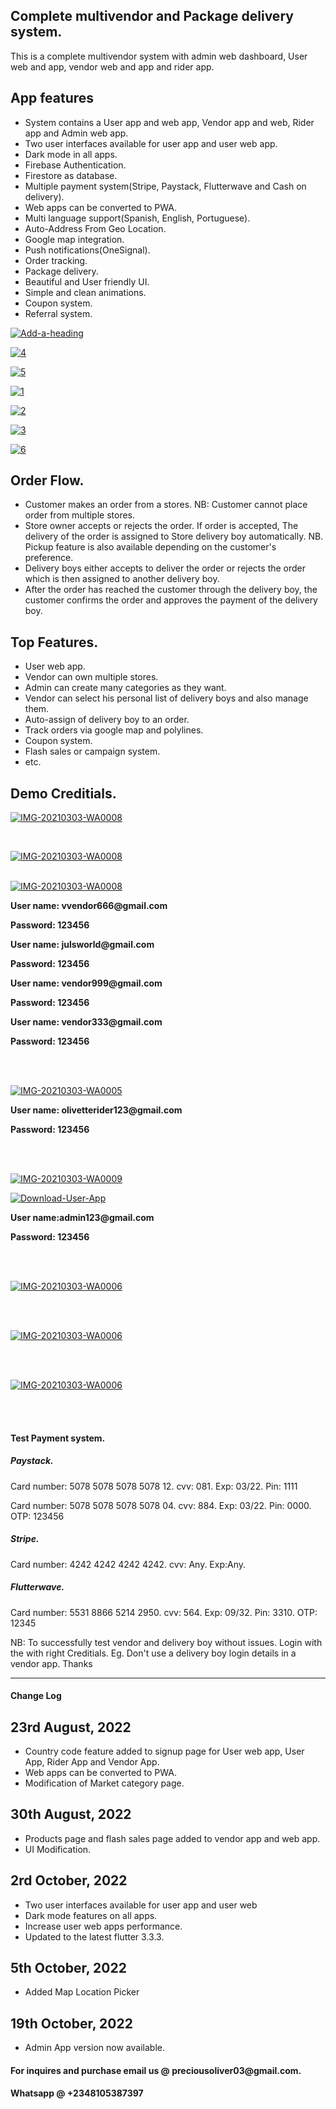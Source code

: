 <html>
   <body>
      <h2>Complete multivendor and Package delivery system.</h2>
      <p>
         This is a complete multivendor system with admin web dashboard, User web and app, vendor web and app and rider
         app.
      <h2>App features</h2>
      <ul>
         <li>
            System contains a User app and web app, Vendor app and web, Rider app and Admin web app.
         </li>
         <li>
            Two user interfaces available for user app and user web app.
         </li>
         <li>
            Dark mode in all apps.
         </li>
         <li>
            Firebase Authentication.
         </li>
         <li>
            Firestore as database.
         </li>
         <li>
            Multiple payment system(Stripe, Paystack, Flutterwave and Cash on delivery).
         </li>
         <li>
            Web apps can be converted to PWA.
         </li>
         <li>
            Multi language support(Spanish, English, Portuguese).
         </li>
         <li>
            Auto-Address From Geo Location.
         </li>
         <li>
            Google map integration.
         </li>
         <li>
            Push notifications(OneSignal).
         </li>
         <li>
            Order tracking.
         </li>
         <li>
            Package delivery.
         </li>
         <li>
            Beautiful and User friendly UI.
         </li>
         <li>
            Simple and clean animations.
         </li>
         <li>
            Coupon system.
         </li>
         <li>
            Referral system.
         </li>
      </ul>
      <p>
         <a href="https://ibb.co/q9QySf6"><img src="https://i.ibb.co/CvG1cZL/Add-a-heading.png" alt="Add-a-heading"
            border="0"></a>
      </p>
      <p>
         <a href="https://ibb.co/QDFS8qM"><img src="https://i.ibb.co/tLMjZND/4.png" alt="4" border="0"></a>
      </p>
      <p>
         <a href="https://ibb.co/XWRqhCf"><img src="https://i.ibb.co/JcJ9fsW/5.png" alt="5" border="0"></a>
      </p>
      <p>
         <a href="https://ibb.co/T46QKMf"><img src="https://i.ibb.co/PcK2TGL/1.png" alt="1" border="0"></a>
      </p>
      <p>
         <a href="https://ibb.co/dKC2y43"><img src="https://i.ibb.co/j40MFkx/2.png" alt="2" border="0"></a>
      </p>
      <p>
         <a href="https://ibb.co/fr0q62P"><img src="https://i.ibb.co/F87mZKj/3.png" alt="3" border="0"></a>
      </p>
      <p>
         <a href="https://ibb.co/r5hmYFd"><img src="https://i.ibb.co/44L7zK1/6.png" alt="6" border="0"></a>
      </p>
      <h2>Order Flow.</h2>
      <ul>
         <li>
            Customer makes an order from a stores. NB: Customer cannot place order from multiple stores.
         </li>
         <li>
            Store owner accepts or rejects the order. If order is accepted, The delivery of the order is assigned to
            Store delivery boy automatically. NB. Pickup feature is also available depending on the customer's
            preference.
         </li>
         <li>
            Delivery boys either accepts to deliver the order or rejects the order which is then assigned to another
            delivery boy.
         </li>
         <li>
            After the order has reached the customer through the delivery boy, the customer confirms the order and
            approves the payment of the delivery boy.
         </li>
      </ul>
      <h2>Top Features.</h2>
      <ul>
         <li>
            User web app.
         </li>
         <li>
            Vendor can own multiple stores.
         </li>
         <li>
            Admin can create many categories as they want.
         </li>
         <li>
            Vendor can select his personal list of delivery boys and also manage them.
         </li>
         <li>
            Auto-assign of delivery boy to an order.
         </li>
         <li>
            Track orders via google map and polylines.
         </li>
         <li>
            Coupon system.
         </li>
         <li>
            Flash sales or campaign system.
         </li>
         <li>
            etc.
         </li>
      </ul>
      <h2>
         Demo Creditials.
      </h2>
      <p>
         <a target="_blank"
            href="https://drive.google.com/file/d/1p-S5fTmjZEgL5NasQtJRbkzfaNPAcckF/view?usp=sharing"><img
            src="https://i.ibb.co/bQTVN9b/1.png" alt="IMG-20210303-WA0008" border="0"></a>
      </p>
      <br>
      <p>
         <a target="_blank"
            href="https://drive.google.com/file/d/1sn9_Jo9sdsPpooo3oWZCfvpYs7I39N6y/view?usp=sharing"><img
            src="https://i.ibb.co/bFRZD2F/2.png" alt="IMG-20210303-WA0008" border="0"></a>
      </p>
      <br>
      <a target="_blank" href="https://drive.google.com/file/d/1puJH5Ld7O0Hd3ztm45KXAg6rJDnXYk15/view?usp=sharing"><img
         src="https://i.ibb.co/3CZg3bH/2.jpg" alt="IMG-20210303-WA0008" border="0"></a>
      <p style="font-weight: bold">
         User name: vvendor666@gmail.com
      </p>
      <p style="font-weight: bold">
         Password: 123456
      </p>
      <p style="font-weight: bold">
         User name: julsworld@gmail.com
      </p>
      <p style="font-weight: bold">
         Password: 123456
      </p>
      <p style="font-weight: bold">
         User name: vendor999@gmail.com
      </p>
      <p style="font-weight: bold">
         Password: 123456
      </p>
      <p style="font-weight: bold">
         User name: vendor333@gmail.com
      </p>
      <p style="font-weight: bold">
         Password: 123456
      </p>
      <br>
      <br>
      <p>
         <a target="_blank"
            href="https://drive.google.com/file/d/17fJpFyn2eWK_b8dvBKB-UVCeyTUS8_5-/view?usp=sharing"><img
            src="https://i.ibb.co/dj30QxX/3.jpg" alt="IMG-20210303-WA0005" border="0"></a>
      </p>
      <p style="font-weight: bold">
         User name: olivetterider123@gmail.com
      </p>
      <p style="font-weight: bold">
         Password: 123456
      </p>
      <br>
      <br>
      <p>
         <a target="_blank" href="https://olivette-admin.web.app/"><img src="https://i.ibb.co/WxM4bTS/4.jpg"
            alt="IMG-20210303-WA0009" border="0"></a>
      </p>
      <p>
         <a target="_blank"
            href="https://drive.google.com/file/d/118a_tqe4-vGNK3Vt8x88UPUNRzlBDHO5/view?usp=sharing"><img
            src="https://i.ibb.co/71S2JFv/Download-User-App.png" alt="Download-User-App" border="0"></a>
      </p>
      <p style="font-weight: bold">
         User name:admin123@gmail.com
      </p>
      <p style="font-weight: bold">
         Password: 123456
      </p>
      <br>
      <br>
      <p>
         <a target="_blank" href="https://olivette.web.app"><img src="https://i.ibb.co/dfBQDq2/4.png"
            alt="IMG-20210303-WA0006" border="0"></a>
      </p>
      <br>
      <br>
      <p>
         <a target="_blank" href="https://olivette-market-new.web.app"><img src="https://i.ibb.co/yg871V9/3.png"
            alt="IMG-20210303-WA0006" border="0"></a>
      </p>
      <br>
      <br>
      <p>
         <a target="_blank" href="https://olivette-market-vendor.web.app"><img src="https://i.ibb.co/hZH3xnY/6.jpg"
            alt="IMG-20210303-WA0006" border="0"></a>
      </p>
      <br>
      <br>
      </p>
      <h4>
         Test Payment system.
      </h4>
      <h5>
         Paystack.
      </h5>
      <p>
         Card number: 5078 5078 5078 5078 12. cvv: 081. Exp: 03/22. Pin: 1111
      </p>
      <p>
         Card number: 5078 5078 5078 5078 04. cvv: 884. Exp: 03/22. Pin: 0000. OTP: 123456
      </p>
      <h5>
         Stripe.
      </h5>
      <p>
         Card number: 4242 4242 4242 4242. cvv: Any. Exp:Any.
      </p>
      <h5>
         Flutterwave.
      </h5>
      <p>
         Card number: 5531 8866 5214 2950. cvv: 564. Exp: 09/32. Pin: 3310.
         OTP: 12345
      </p>
      <p>
         NB: To successfully test vendor and delivery boy without issues. Login with the with right Creditials. Eg. Don't
         use a delivery boy login details in a vendor app. Thanks
      </p>
      <hr>
      <h4>Change Log</h4>
      <h2>23rd August, 2022</h2>
      <ul>
         <li>Country code feature added to signup page for User web app, User App, Rider App and Vendor App.</li>
         <li>Web apps can be converted to PWA.</li>
         <li>Modification of Market category page.</li>
      </ul>
      <h2>30th August, 2022</h2>
      <ul>
         <li>Products page and flash sales page added to vendor app and web app.</li>
         <li>UI Modification.</li>
      </ul>
      <h2>2rd October, 2022</h2>
      <ul>
         <li>Two user interfaces available for user app and user web</li>
         <li>Dark mode features on all apps.</li>
         <li>Increase user web apps performance.</li>
         <li>Updated to the latest flutter 3.3.3.</li>
      </ul>
      <h2>5th October, 2022</h2>
      <ul>
         <li>Added Map Location Picker</li>
      </ul>
      <h2>19th October, 2022</h2>
      <ul>
         <li>Admin App version now available.</li>
      </ul>
      <h4>
         For inquires and purchase email us @ preciousoliver03@gmail.com. 
      </h4>
      <h4>
         Whatsapp @ +2348105387397
      </h4>
   </body>
</html>
